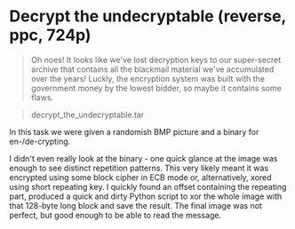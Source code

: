 # Decrypt the undecryptable (reverse, ppc, 724p)

> Oh noes! It looks like we've lost decryption keys to our super-secret archive that contains all the blackmail material we've accumulated over the years!
> Luckly, the encryption system was built with the government money by the lowest bidder, so maybe it contains some flaws.

> decrypt_the_undecryptable.tar

In this task we were given a randomish BMP picture and a binary for en-/de-crypting.

I didn't even really look at the binary - one quick glance at the image was enough to see distinct repetition patterns.
This very likely meant it was encrypted using some block cipher in ECB mode or, alternatively, xored using short repeating
key. I quickly found an offset containing the repeating part, produced a quick and dirty Python script to xor
the whole image with that 128-byte long block and save the result. The final image was not perfect, but good enough to be
able to read the message.
